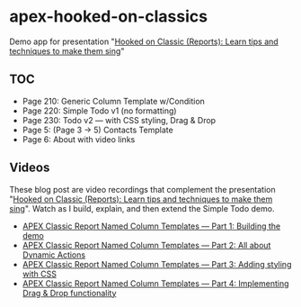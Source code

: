 # apex-hooked-on-classics
Demo app for presentation "[Hooked on Classic (Reports): Learn tips and techniques to make them sing](http://slides.com/rimblas/hooked-on-classic-reports)"

## TOC
* Page 210: Generic Column Template w/Condition
* Page 220: Simple Todo v1 (no formatting)
* Page 230: Todo v2 &mdash; with CSS styling, Drag &amp; Drop
* Page 5: (Page 3 -> 5) Contacts Template
* Page 6: About with video links

## Videos

These blog post are video recordings that complement the presentation "[Hooked on Classic (Reports): Learn tips and techniques to make them sing](http://slides.com/rimblas/hooked-on-classic-reports)". Watch as I build, explain, and then extend the Simple Todo demo.

<ul>
<li><a href="http://rimblas.com/blog/2016/06/apex-classic-report-named-column-templates/">APEX Classic Report Named Column Templates &mdash; Part 1: Building the demo</a>
</li>
<li><a href="http://rimblas.com/blog/2016/07/video-part-2-apex-classic-report-named-column-templates/">APEX Classic Report Named Column Templates &mdash; Part 2: All about Dynamic Actions</a>
</li>
<li><a href="http://rimblas.com/blog/2016/07/video-part-3-adding-styling-with-css/">APEX Classic Report Named Column Templates &mdash; Part 3: Adding styling with CSS</a></li>
<li><a href="http://rimblas.com/blog/2016/08/video-part-4-implementing-drag-drop-functionality/">APEX Classic Report Named Column Templates &mdash; Part 4: Implementing Drag &amp; Drop functionality</a></li>
</ul>
